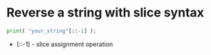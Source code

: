 # Reverse a string with slice syntax

```python
print( "your_string"[::-1] );
```

- \[::-1\] - slice assignment operation


<!-- 
  group: reverse_list ???
-->

